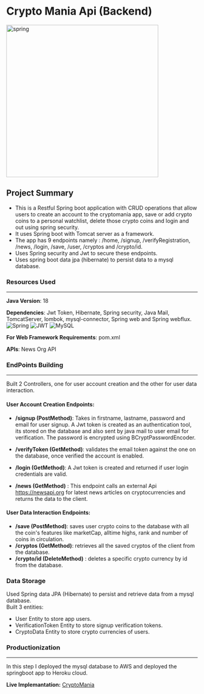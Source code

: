 # Crypto Mania Api (Backend)
<img src="https://i.ibb.co/Hdq55GW/spring.jpg" alt="spring" width="400" align="center" border="0"> 

## Project Summary 
* This  is a Restful Spring boot application with CRUD operations that allow users to create an account to the cryptomania app, save or add crypto coins to a personal watchlist, delete those crypto coins and login and out using spring security.
* It uses  Spring boot with Tomcat server as a framework.
* The app has 9 endpoints namely : /home, /signup, /verifyRegistration, /news, /login, /save, /user, /cryptos and /crypto/id.
* Uses Spring security and Jwt to secure these endpoints.
* Uses spring boot data jpa (hibernate) to persist data to a mysql database.


### **Resources Used**
***
**Java Version**: 18

**Dependencies**: Jwt Token, Hibernate, Spring security, Java Mail, TomcatServer, lombok, mysql-connector, Spring web and Spring webflux.  
![Spring](https://img.shields.io/badge/spring-%236DB33F.svg?style=flat&logo=spring&logoColor=white) 	![JWT](https://img.shields.io/badge/JWT-black?style=flat&logo=JSON%20web%20tokens) 	![MySQL](https://img.shields.io/badge/mysql-%2300f.svg?style=flat&logo=mysql&logoColor=white)

**For Web Framework Requirements**: pom.xml

**APIs**: News Org API

### **EndPoints Building**
***
Built 2 Controllers, one for user account creation and the other for user data interaction.
#### **User Account Creation Endpoints:** 
* **/signup (PostMethod)**: Takes in firstname, lastname, password and email for user signup. A Jwt token is created as an authentication tool, its stored on the database and also sent by java mail to user email for verification. The password is encrypted using BCryptPasswordEncoder.

* **/verifyToken  (GetMethod)**: validates the email token against the one on the database, once verified the account is enabled. 
* **/login  (GetMethod)**: A Jwt token is created and returned if user login credentials are valid. 
* **/news (GetMethod)** : This endpoint calls an external Api https://newsapi.org for latest news articles on cryptocurrencies and returns the data to the client.

#### **User Data Interaction Endpoints:**  
* **/save (PostMethod)**:  saves user crypto coins to the database with all the coin's features like marketCap, alltime highs, rank and number of coins in circulation. 
* **/cryptos (GetMethod)**:  retrieves all the saved cryptos of the client from the database.
* **/crypto/id (DeleteMethod)** : deletes a specific crypto currency by id from the database.

### **Data Storage**
Used Spring data JPA (Hibernate) to persist and retrieve data from a mysql database.  
Built 3 entities: 
* User Entity to store app users.
* VerificationToken Entity to store signup verification tokens.
* CryptoData Entity to store crypto currencies of users. 



### **Productionization**
***
In this step I deployed the mysql database to AWS and deployed the springboot app to Heroku cloud.

**Live Implemantation:** [CryptoMania](react-cryptomania.herokuapp.com)

